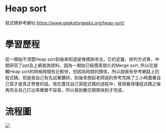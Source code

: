 # Heap sort
程式碼參考網址:https://www.geeksforgeeks.org/heap-sort/

# 學習歷程
從一開始不清楚Heap sort到後來知道是堆積排序法，它的定義、排列方式等，中間研究了ppt及上網查詢資料，因為一開始已經摸索很久的Merge sort,
所以在接觸Heap sort的時候時間有比較快，但因為時間的關係，所以說我有參考網路上的程式碼，但是我自己有先試著鑽研，到後來想起老師說的參考完隔了三小時蓋著自己寫才是真正學會的話，我在蓋住自己寫程式碼的過程中，發現看得懂程式碼之後再完全自己打出來確實不容易，所以我到繳交期限快到才完成。

# 流程圖
![](https://imgur.com/undefined.jpg)
